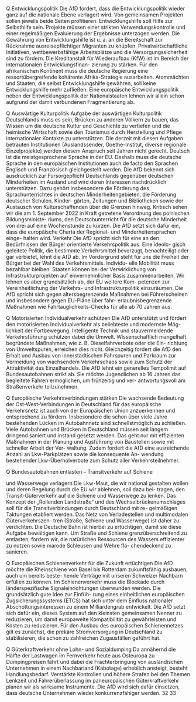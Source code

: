  
Q Entwicklungspolitik
Die AfD fordert, dass die Entwicklungspolitik wieder ganz auf die nationale Ebene verlagert wird. Von gemeinsamen 
Projekten sollen jeweils beide Seiten profitieren. Entwicklungshilfe soll Hilfe zur Selbsthilfe sein. Projekte müssen 
einer strikten Verwendungskontrolle und einer regelmäßigen Evaluierung der Ergebnisse unterzogen werden. 
Die Gewährung von Entwicklungshilfe ist u. a. an die Bereitschaft zur Rücknahme ausreisepflichtiger Migranten 
zu knüpfen. Privatwirtschaftliche Initiativen, wettbewerbsfähige Arbeitsplätze und die Versorgungssicherheit 
sind zu fördern. Die Kreditanstalt für Wiederaufbau (KfW) ist im Bereich der internationalen Entwicklungsfinan-
zierung zu stärken. Für den afrikanischen Kontinent muss die deutsche Regierung eine ressortübergreifende 
kohärente Afrika-Strategie ausarbeiten. Atommächten und Staaten, die selbst Entwicklungshilfe gewähren, soll 
keine Entwicklungshilfe mehr zufließen. Eine europäische Entwicklungspolitik neben der Entwicklungspolitik 
der Nationalstaaten lehnen wir allein schon aufgrund der damit verbundenen Fragmentierung ab.
 
Q Auswärtige Kulturpolitik
Aufgabe der auswärtigen Kulturpolitik Deutschlands muss es sein, Brücken zu anderen Völkern zu bauen, 
das Wissen um die deutsche Kultur und Geschichte zu vertiefen und die heimische Wirtschaft sowie den 
Tourismus durch Herstellung und Pflege internationaler Kontakte zu unterstützen. Die derzeit mit diesen 
Aufgaben betrauten Institutionen (Auslandssender, Goethe-Institut, diverse regionale Einzelprojekte) 
werden diesem Anspruch seit Jahren nicht gerecht. Deutsch ist die meistgesprochene Sprache in der EU. 
Deshalb muss die deutsche Sprache in den europäischen Institutionen auch de facto den Sprachen Englisch 
und Französisch gleichgestellt werden.
Die AfD bekennt sich ausdrücklich zur Fürsorgepflicht Deutschlands gegenüber deutschen Minderheiten im 
Ausland und wird deren Interessen nachdrücklich unterstützen. Dazu gehört insbesondere die Förderung 
des Sprachunterrichtes in deutschen Minderheitengebieten, die Förderung deutscher Schulen, Kinder-
gärten, Zeitungen und Bibliotheken sowie der Austausch von Kulturschaffenden über die Grenzen hinweg. 
Kritisch sehen wir die am 1. September 2022 in Kraft getretene Verordnung des polnischen Bildungsministe-
riums, den Deutschunterricht für die deutsche Minderheit von drei auf eine Wochenstunde zu kürzen.
Die AfD setzt sich dafür ein, dass die europäische Charta der Regional- und Minderheitensprachen einge-
halten wird.
Verkehr
Die AfD spricht sich für eine an den Bedürfnissen der Bürger orientierte Verkehrspolitik aus. Eine ideolo-
gisch geleitete Politik, die bestimmte Verkehrsmittel bevorzugt, benachteiligt oder gar verbietet, lehnt die 
AfD ab. Im Vordergrund steht für uns die Freiheit der Bürger bei der Wahl des Verkehrsmittels. Individu-
elle Mobilität muss bezahlbar bleiben. Staaten können bei der Verwirklichung von Infrastrukturprojekten 
auf einvernehmlicher Basis zusammenarbeiten. Wir lehnen es aber grundsätzlich ab, der EU weitere Kom-
petenzen zur Vereinheitlichung der Verkehrs- und Infrastrukturpolitik einzuräumen. Die AfD spricht sich 
gegen altersbegrenzende Maßnahmen bei Führerscheinen und insbesondere gegen EU-Pläne über fahr-
erlaubnisbegrenzende Maßnahmen wie Fahrtauglichkeits-Checks für alle ab 70 Jahren aus.
 
Q Motorisierten Individualverkehr schützen
Die AfD unterstützt und fördert den motorisierten Individualverkehr als beliebteste und modernste Mög-
lichkeit der Fortbewegung. Intelligente Technik und stauvermeidende Verkehrsführung schützen dabei die 
Umwelt. Wissenschaftlich mangelhaft begründete Maßnahmen, wie z. B. Dieselfahrverbote oder die Ein-
richtung von Umweltspuren, erreichen dies nicht. Gleichzeitig fordert die AfD den Erhalt und Ausbau von 
innerstädtischen Fahrspuren und Parkraum zur Vermeidung von wachsendem Verkehrschaos sowie zum 
Schutz der Attraktivität des Einzelhandels. Die AfD lehnt ein generelles Tempolimit auf Bundesautobahnen 
strikt ab. Sie möchte Jugendlichen ab 16 Jahren das begleitete Fahren ermöglichen, um frühzeitig und ver-
antwortungsvoll am Straßenverkehr teilzunehmen.
 
Q Europäische Verkehrsverbindungen stärken
Die wachsende Bedeutung der Ost-West-Verbindungen in Deutschland für das europäische Verkehrsnetz ist 
auch von der Europäischen Union anzuerkennen und entsprechend zu fördern. Insbesondere die schon über 
viele Jahre bestehenden Lücken im Autobahnnetz sind schnellstmöglich zu schließen. Viele Autobahnen und 
Brücken in Deutschland müssen seit langem dringend saniert und instand gesetzt werden. Das geht nur mit 
effizienten Maßnahmen in der Planung und Ausführung von Baustellen sowie mit schneller Arbeit der Ver-
waltung. Zudem fordert die AfD eine ausreichende Anzahl an Lkw-Parkplätzen sowie die konsequente An-
wendung bestehender Lkw-Überholverbote zum Schutz aller Verkehrsteilnehmer. 
 
Q Bundesautobahnen entlasten – Transitverkehr auf Schiene  
 
und Wasserwege verlagern
Die Lkw-Maut, die wir national gestalten wollen und deren Regelung durch die EU wir ablehnen, soll dazu bei-
tragen, den Transit-Güterverkehr auf die Schiene und Wasserwege zu lenken. Das Konzept der „Rollenden 
Landstraße“ und des Wechselbrückenumschlages soll für die Transitverbindungen durch Deutschland mit re-
gelmäßigen Taktungen etabliert werden. Das Netz von Verladestellen und multimodalen Güterverkehrszen-
tren (Straße, Schiene und Wasserwege) ist daher zu verdichten. Die Deutsche Bahn ist hierbei zu ertüchtigen, 
damit sie diese Aufgabe bewältigen kann. Um Straße und Schiene grenzüberschreitend zu entlasten, fordern 
wir, die natürlichen Ressourcen des Wassers effizienter zu nutzen sowie marode Schleusen und Wehre flä-
chendeckend zu sanieren.
 
Q Europäischen Schienenverkehr für die Zukunft ertüchtigen
Die AfD möchte die Rheinschiene von Basel bis Rotterdam zukunftsfähig ausbauen, auch um bereits beste-
hende Verträge mit unseren Schweizer Nachbarn erfüllen zu können. Im Schienenverkehr muss die Blockade 
durch länderspezifische Signaleinrichtungen überwunden werden. Die grundsätzlich gute Idee zur Einfüh-
rung eines einheitlichen europäischen Zugsicherungssystems (ETCS) hat sich unter dem Einfluss nationaler 
Abschottungsinteressen zu einem Milliardengrab entwickelt. Die AfD setzt sich dafür ein, dieses System auf 
den kleinsten gemeinsamen Nenner zu reduzieren, um damit europaweite Kompatibilität zu gewährleisten 
und Kosten zu reduzieren. Für den Ausbau des europäischen Schienennetzes gilt es zunächst, die prekäre 
Stromversorgung in Deutschland zu stabilisieren, die schon zu zahlreichen Zugausfällen geführt hat. 
 
Q Güterkraftverkehr ohne Lohn- und Sozialdumping
Da annähernd die Hälfte der Lastwagen im Fernverkehr heute aus Osteuropa zu Dumpingpreisen fährt und 
dabei die Frachterbringung von ausländischen Unternehmen in einem Nachbarland (Kabotage) erheblich 
ansteigt, besteht Handlungsbedarf. Verstärkte Kontrollen und höhere Strafen bei den Themen Lenkzeit und 
Fahrerüberlassung im paneuropäischen Güterkraftverkehr planen wir als wirksame Instrumente. Die AfD 
wird sich dafür einsetzen, dass deutsche Unternehmen wieder konkurrenzfähiger werden. 
32
33
